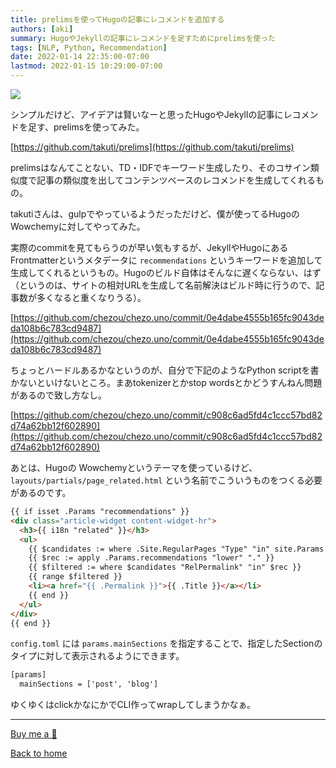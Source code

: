 ```yaml
---
title: prelimsを使ってHugoの記事にレコメンドを追加する
authors: [aki]
summary: HugoやJekyllの記事にレコメンドを足すためにprelimsを使った
tags: [NLP, Python, Recommendation]
date: 2022-01-14 22:35:00-07:00
lastmod: 2022-01-15 10:29:00-07:00
---
```


![](https://images.unsplash.com/photo-1457369804613-52c61a468e7d?ixlib=rb-1.2.1&q=85&fm=jpg&crop=entropy&cs=srgb)

シンプルだけど、アイデアは賢いなーと思ったHugoやJekyllの記事にレコメンドを足す、prelimsを使ってみた。

[https://github.com/takuti/prelims](https://github.com/takuti/prelims)

prelimsはなんてことない、TD・IDFでキーワード生成したり、そのコサイン類似度で記事の類似度を出してコンテンツベースのレコメンドを生成してくれるもの。

takutiさんは、gulpでやっているようだっただけど、僕が使ってるHugoのWowchemyに対してやってみた。

実際のcommitを見てもらうのが早い気もするが、JekyllやHugoにあるFrontmatterというメタデータに `recommendations` というキーワードを追加して生成してくれるというもの。Hugoのビルド自体はそんなに遅くならない、はず（というのは、サイトの相対URLを生成して名前解決はビルド時に行うので、記事数が多くなると重くなりうる）。

[https://github.com/chezou/chezo.uno/commit/0e4dabe4555b165fc9043deda108b6c783cd9487](https://github.com/chezou/chezo.uno/commit/0e4dabe4555b165fc9043deda108b6c783cd9487)

ちょっとハードルあるかなというのが、自分で下記のようなPython scriptを書かないといけないところ。まあtokenizerとかstop wordsとかどうすんねん問題があるので致し方なし。

[https://github.com/chezou/chezo.uno/commit/c908c6ad5fd4c1ccc57bd82d74a62bb12f602890](https://github.com/chezou/chezo.uno/commit/c908c6ad5fd4c1ccc57bd82d74a62bb12f602890)

あとは、Hugoの Wowchemyというテーマを使っているけど、 `layouts/partials/page_related.html` という名前でこういうものをつくる必要があるのです。

```html
{{ if isset .Params "recommendations" }}
<div class="article-widget content-widget-hr">
  <h3>{{ i18n "related" }}</h3>
  <ul>
    {{ $candidates := where .Site.RegularPages "Type" "in" site.Params.mainSections }}
    {{ $rec := apply .Params.recommendations "lower" "." }}
    {{ $filtered := where $candidates "RelPermalink" "in" $rec }}
    {{ range $filtered }}
    <li><a href="{{ .Permalink }}">{{ .Title }}</a></li>
    {{ end }}
  </ul>
</div>
{{ end }}
```

`config.toml` には `params.mainSections` を指定することで、指定したSectionのタイプに対して表示されるようにできます。

```html
[params]
  mainSections = ['post', 'blog']
```

ゆくゆくはclickかなにかでCLI作ってwrapしてしまうかなぁ。

---

[Buy me a 🍵](https://www.buymeacoffee.com/chezou)

[Back to home](https://memo.chezo.uno/)
